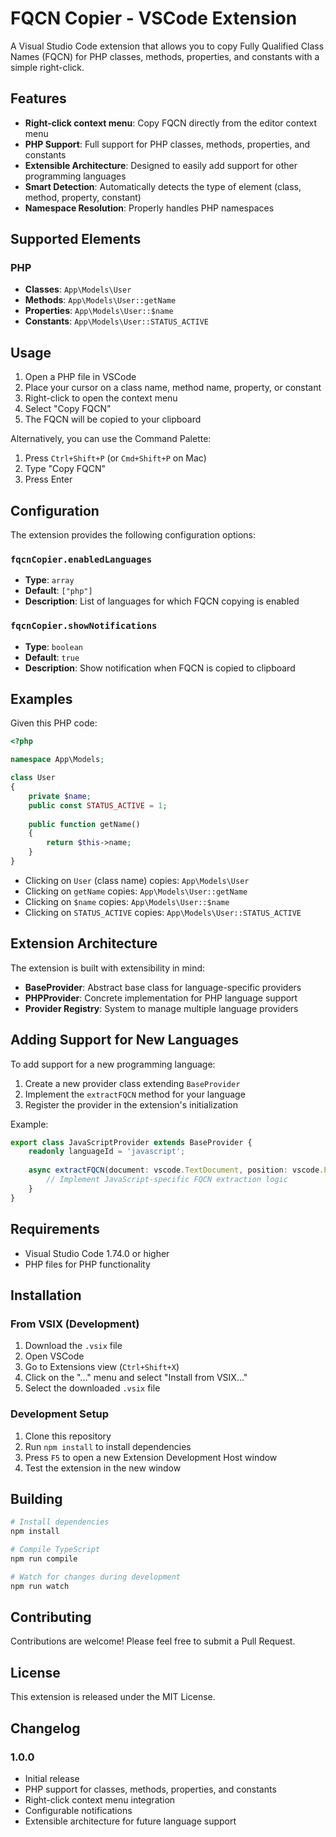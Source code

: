 # FQCN Copier - VSCode Extension

A Visual Studio Code extension that allows you to copy Fully Qualified Class Names (FQCN) for PHP classes, methods, properties, and constants with a simple right-click.

## Features

- **Right-click context menu**: Copy FQCN directly from the editor context menu
- **PHP Support**: Full support for PHP classes, methods, properties, and constants
- **Extensible Architecture**: Designed to easily add support for other programming languages
- **Smart Detection**: Automatically detects the type of element (class, method, property, constant)
- **Namespace Resolution**: Properly handles PHP namespaces

## Supported Elements

### PHP
- **Classes**: `App\Models\User`
- **Methods**: `App\Models\User::getName`
- **Properties**: `App\Models\User::$name`
- **Constants**: `App\Models\User::STATUS_ACTIVE`

## Usage

1. Open a PHP file in VSCode
2. Place your cursor on a class name, method name, property, or constant
3. Right-click to open the context menu
4. Select "Copy FQCN"
5. The FQCN will be copied to your clipboard

Alternatively, you can use the Command Palette:
1. Press `Ctrl+Shift+P` (or `Cmd+Shift+P` on Mac)
2. Type "Copy FQCN"
3. Press Enter

## Configuration

The extension provides the following configuration options:

### `fqcnCopier.enabledLanguages`
- **Type**: `array`
- **Default**: `["php"]`
- **Description**: List of languages for which FQCN copying is enabled

### `fqcnCopier.showNotifications`
- **Type**: `boolean`
- **Default**: `true`
- **Description**: Show notification when FQCN is copied to clipboard

## Examples

Given this PHP code:

```php
<?php

namespace App\Models;

class User
{
    private $name;
    public const STATUS_ACTIVE = 1;
    
    public function getName()
    {
        return $this->name;
    }
}
```

- Clicking on `User` (class name) copies: `App\Models\User`
- Clicking on `getName` copies: `App\Models\User::getName`
- Clicking on `$name` copies: `App\Models\User::$name`
- Clicking on `STATUS_ACTIVE` copies: `App\Models\User::STATUS_ACTIVE`

## Extension Architecture

The extension is built with extensibility in mind:

- **BaseProvider**: Abstract base class for language-specific providers
- **PHPProvider**: Concrete implementation for PHP language support
- **Provider Registry**: System to manage multiple language providers

## Adding Support for New Languages

To add support for a new programming language:

1. Create a new provider class extending `BaseProvider`
2. Implement the `extractFQCN` method for your language
3. Register the provider in the extension's initialization

Example:

```typescript
export class JavaScriptProvider extends BaseProvider {
    readonly languageId = 'javascript';
    
    async extractFQCN(document: vscode.TextDocument, position: vscode.Position): Promise<FQCNResult | null> {
        // Implement JavaScript-specific FQCN extraction logic
    }
}
```

## Requirements

- Visual Studio Code 1.74.0 or higher
- PHP files for PHP functionality

## Installation

### From VSIX (Development)
1. Download the `.vsix` file
2. Open VSCode
3. Go to Extensions view (`Ctrl+Shift+X`)
4. Click on the "..." menu and select "Install from VSIX..."
5. Select the downloaded `.vsix` file

### Development Setup
1. Clone this repository
2. Run `npm install` to install dependencies
3. Press `F5` to open a new Extension Development Host window
4. Test the extension in the new window

## Building

```bash
# Install dependencies
npm install

# Compile TypeScript
npm run compile

# Watch for changes during development
npm run watch
```

## Contributing

Contributions are welcome! Please feel free to submit a Pull Request.

## License

This extension is released under the MIT License.

## Changelog

### 1.0.0
- Initial release
- PHP support for classes, methods, properties, and constants
- Right-click context menu integration
- Configurable notifications
- Extensible architecture for future language support
